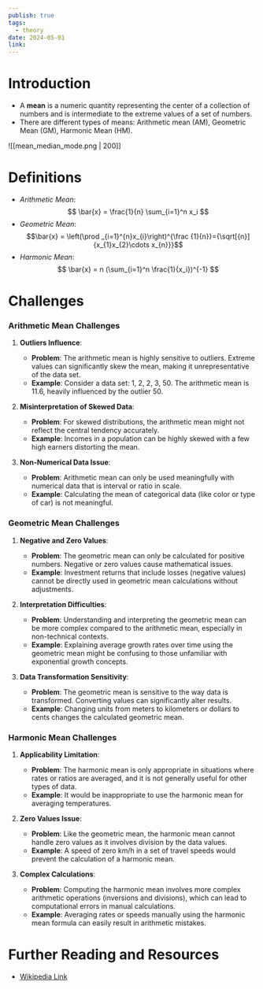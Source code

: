 ```yaml
---
publish: true
tags:
  - theory
date: 2024-05-01
link:
---
```

# Introduction
- A **mean** is a numeric quantity representing the center of a collection of numbers and is intermediate to the extreme values of a set of numbers.
- There are different types of means: Arithmetic mean (AM), Geometric Mean (GM), Harmonic Mean (HM).

![[mean_median_mode.png | 200]]
# Definitions
- *Arithmetic Mean*:
$$ \bar{x} = \frac{1}{n} \sum_{i=1}^n x_i $$
- *Geometric Mean*:
$$\bar{x} = \left(\prod _{i=1}^{n}x_{i}\right)^{\frac {1}{n}}={\sqrt[{n}]{x_{1}x_{2}\cdots x_{n}}}$$
- *Harmonic Mean*:
$$ \bar{x} = n (\sum_{i=1}^n \frac{1}{x_i})^{-1} $$
# Challenges
### Arithmetic Mean Challenges

1. **Outliers Influence**:
    - **Problem**: The arithmetic mean is highly sensitive to outliers. Extreme values can significantly skew the mean, making it unrepresentative of the data set.
    - **Example**: Consider a data set: 1, 2, 2, 3, 50. The arithmetic mean is 11.6, heavily influenced by the outlier 50.

1. **Misinterpretation of Skewed Data**:    
    - **Problem**: For skewed distributions, the arithmetic mean might not reflect the central tendency accurately.
    - **Example**: Incomes in a population can be highly skewed with a few high earners distorting the mean.

2. **Non-Numerical Data Issue**:
    - **Problem**: Arithmetic mean can only be used meaningfully with numerical data that is interval or ratio in scale.
    - **Example**: Calculating the mean of categorical data (like color or type of car) is not meaningful.
### Geometric Mean Challenges

1. **Negative and Zero Values**:
    - **Problem**: The geometric mean can only be calculated for positive numbers. Negative or zero values cause mathematical issues.
    - **Example**: Investment returns that include losses (negative values) cannot be directly used in geometric mean calculations without adjustments.

1. **Interpretation Difficulties**:
    - **Problem**: Understanding and interpreting the geometric mean can be more complex compared to the arithmetic mean, especially in non-technical contexts.
    - **Example**: Explaining average growth rates over time using the geometric mean might be confusing to those unfamiliar with exponential growth concepts.

1. **Data Transformation Sensitivity**:
    - **Problem**: The geometric mean is sensitive to the way data is transformed. Converting values can significantly alter results.
    - **Example**: Changing units from meters to kilometers or dollars to cents changes the calculated geometric mean.
### Harmonic Mean Challenges

1. **Applicability Limitation**:
    - **Problem**: The harmonic mean is only appropriate in situations where rates or ratios are averaged, and it is not generally useful for other types of data.
    - **Example**: It would be inappropriate to use the harmonic mean for averaging temperatures.

1. **Zero Values Issue**:
    - **Problem**: Like the geometric mean, the harmonic mean cannot handle zero values as it involves division by the data values.
    - **Example**: A speed of zero km/h in a set of travel speeds would prevent the calculation of a harmonic mean.

1. **Complex Calculations**:    
    - **Problem**: Computing the harmonic mean involves more complex arithmetic operations (inversions and divisions), which can lead to computational errors in manual calculations.
    - **Example**: Averaging rates or speeds manually using the harmonic mean formula can easily result in arithmetic mistakes.

# Further Reading and Resources
- [Wikipedia Link](https://en.wikipedia.org/wiki/Mean)
